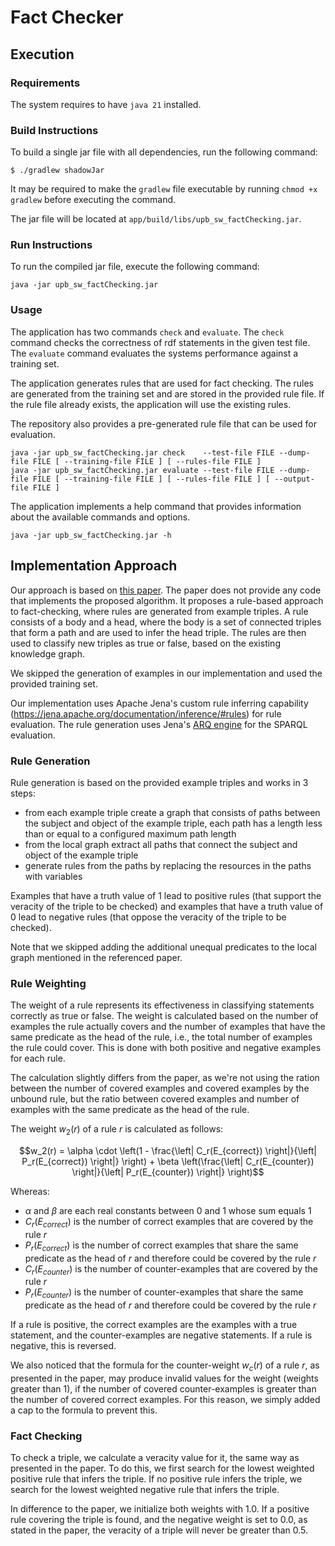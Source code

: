 # Fact Checker

## Execution

### Requirements

The system requires to have `java 21` installed.

### Build Instructions

To build a single jar file with all dependencies, run the following command:

```shell
$ ./gradlew shadowJar
```

It may be required to make the `gradlew` file executable by running `chmod +x gradlew` before executing the command.

The jar file will be located at `app/build/libs/upb_sw_factChecking.jar`.

### Run Instructions

To run the compiled jar file, execute the following command:

```shell
java -jar upb_sw_factChecking.jar
```

### Usage

The application has two commands `check` and `evaluate`.
The `check` command checks the correctness of rdf statements in the given test file.
The `evaluate` command evaluates the systems performance against a training set.

The application generates rules that are used for fact checking.
The rules are generated from the training set and are stored in the provided rule file.
If the rule file already exists, the application will use the existing rules.

The repository also provides a pre-generated rule file that can be used for evaluation.

```shell
java -jar upb_sw_factChecking.jar check    --test-file FILE --dump-file FILE [ --training-file FILE ] [ --rules-file FILE ]
java -jar upb_sw_factChecking.jar evaluate --test-file FILE --dump-file FILE [ --training-file FILE ] [ --rules-file FILE ] [ --output-file FILE ]
```

The application implements a help command that provides information about the available commands and options.

```shell
java -jar upb_sw_factChecking.jar -h
```

## Implementation Approach

Our approach is based on [this paper](https://aclanthology.org/2020.coling-main.147.pdf).
The paper does not provide any code that implements the proposed algorithm.
It proposes a rule-based approach to fact-checking, where rules are generated from example triples.
A rule consists of a body and a head,
where the body is a set of connected triples that form a path and are used to infer the head triple.
The rules are then used to classify new triples as true or false, based on the existing knowledge graph.

We skipped the generation of examples in our implementation and used the provided training set.

Our implementation uses Apache Jena's custom rule inferring capability
(https://jena.apache.org/documentation/inference/#rules) for rule evaluation.
The rule generation uses Jena's [ARQ engine](https://jena.apache.org/documentation/query/index.html) for the SPARQL evaluation.

### Rule Generation

Rule generation is based on the provided example triples and works in 3 steps:

- from each example triple create a graph that consists of paths between the subject and object of the example triple, each path has a length less than or equal to a configured maximum path length
- from the local graph extract all paths that connect the subject and object of the example triple
- generate rules from the paths by replacing the resources in the paths with variables

Examples that have a truth value of $1$ lead to positive rules (that support the veracity of the triple to be checked)
and examples that have a truth value of $0$ lead to negative rules (that oppose the veracity of the triple to be checked).

Note that we skipped adding the additional unequal predicates to the local graph mentioned in the referenced paper.

### Rule Weighting

The weight of a rule represents its effectiveness in classifying statements correctly as true or false.
The weight is calculated based on the number of examples
the rule actually covers and the number of examples that have the same predicate as the head of the rule,
i.e., the total number of examples the rule could cover.
This is done with both positive and negative examples for each rule.

The calculation slightly differs from the paper, as we're not using the ration between the number of
covered examples and covered examples by the unbound rule, 
but the ratio between covered examples and number of examples with the same predicate as the head of the rule.

The weight $w_2(r)$ of a rule $r$ is calculated as follows:

$$w_2(r) = \alpha \cdot \left(1 - \frac{\left| C_r(E_{correct}) \right|}{\left| P_r(E_{correct}) \right|} \right) + \beta \left(\frac{\left| C_r(E_{counter}) \right|}{\left| P_r(E_{counter}) \right|} \right)$$

Whereas:
- $\alpha$ and $\beta$ are each real constants between $0$ and $1$ whose sum equals $1$
- $C_r(E_{correct})$ is the number of correct examples that are covered by the rule $r$
- $P_r(E_{correct})$ is the number of correct examples that share the same predicate as the head of $r$ and therefore could be covered by the rule $r$
- $C_r(E_{counter})$ is the number of counter-examples that are covered by the rule $r$
- $P_r(E_{counter})$ is the number of counter-examples that share the same predicate as the head of $r$ and therefore could be covered by the rule $r$

If a rule is positive,
the correct examples are the examples with a true statement, and the counter-examples are negative statements.
If a rule is negative, this is reversed.

We also noticed that the formula for the counter-weight $w_c(r)$ of a rule $r$, 
as presented in the paper, may produce invalid values for the weight (weights greater than $1$),
if the number of covered counter-examples is greater than the number of covered correct examples.
For this reason, we simply added a cap to the formula to prevent this.

### Fact Checking

To check a triple, we calculate a veracity value for it, the same way as presented in the paper.
To do this, 
we first search for the lowest weighted positive rule that infers the triple.
If no positive rule infers the triple, we search for the lowest weighted negative rule that infers the triple.

In difference to the paper, we initialize both weights with $1.0$.
If a positive rule covering the triple is found, and the negative weight is set to $0.0$,
as stated in the paper, the veracity of a triple will never be greater than $0.5$.
